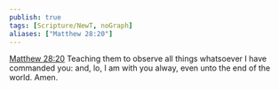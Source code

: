 ```yaml
---
publish: true
tags: [Scripture/NewT, noGraph]
aliases: ["Matthew 28:20"]
---
```

[Matthew 28:20](https://churchofjesuschrist.org/study/scriptures/nt/matt/28?lang=eng&id=p20#p20) Teaching them to observe all things whatsoever I have commanded you: and, lo, I am with you alway, even unto the end of the world. Amen.





